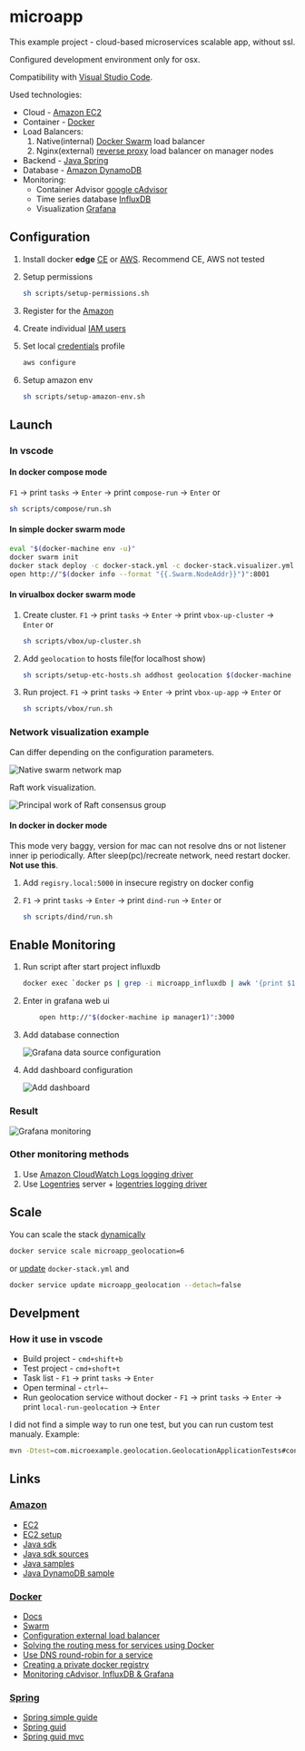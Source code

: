 # microapp

This example project - cloud-based microservices scalable app, without ssl.

Configured development environment only for osx.

Compatibility with [Visual Studio Code](https://code.visualstudio.com/).

Used technologies:

* Cloud - [Amazon EC2](https://aws.amazon.com/ec2/)
* Container - [Docker](https://www.docker.com/)
* Load Balancers:
    1. Native(internal) [Docker Swarm](https://docs.docker.com/engine/swarm) load balancer
    1. Nginx(external) [reverse proxy](https://docs.docker.com/engine/swarm/networking/#create-an-overlay-network-in-a-swarm) load balancer on manager nodes
* Backend - [Java Spring](https://spring.io/)
* Database - [Amazon DynamoDB](https://aws.amazon.com/dynamodb/)
* Monitoring:
    * Container Advisor [google cAdvisor](https://github.com/google/cadvisor)
    * Time series database [InfluxDB](https://www.influxdata.com/)
    * Visualization [Grafana](https://github.com/grafana/grafana)

## Configuration

1. Install docker **edge** [CE](https://store.docker.com/editions/community/docker-ce-desktop-mac?tab=description) or [AWS](https://docs.docker.com/docker-for-aws/). Recommend CE, AWS not tested
1. Setup permissions

    ```bash
    sh scripts/setup-permissions.sh
    ```

1. Register for the [Amazon](https://console.aws.amazon.com/ec2/v2/home)
1. Create individual [IAM users](https://console.aws.amazon.com/iam/)
1. Set local [credentials](http://docs.aws.amazon.com/cli/latest/userguide/cli-chap-getting-started.html) profile

    ```bash
    aws configure
    ```

1. Setup amazon env

    ```bash
    sh scripts/setup-amazon-env.sh
    ```

## Launch

### In vscode

#### In docker compose mode

`F1` -> print `tasks` -> `Enter` -> print `compose-run` -> `Enter` or

```bash
sh scripts/compose/run.sh
```

#### In simple docker swarm mode

```bash
eval "$(docker-machine env -u)"
docker swarm init
docker stack deploy -c docker-stack.yml -c docker-stack.visualizer.yml microapp
open http://"$(docker info --format "{{.Swarm.NodeAddr}}")":8001
```

#### In virualbox docker swarm mode

1. Create cluster. `F1` -> print `tasks` -> `Enter` -> print `vbox-up-cluster` -> `Enter` or

    ```bash
    sh scripts/vbox/up-cluster.sh
    ```

1. Add `geolocation` to hosts file(for localhost show)

    ```bash
    sh scripts/setup-etc-hosts.sh addhost geolocation $(docker-machine ip manager1)
    ```

1. Run project. `F1` -> print `tasks` -> `Enter` -> print `vbox-up-app` -> `Enter` or

    ```bash
    sh scripts/vbox/run.sh
    ```

### Network visualization example

Can differ depending on the configuration parameters.

![Native swarm network map](images/swarm-network.png)

Raft work visualization.

![Principal work of Raft consensus group](images/swarm-raft.gif)

#### In docker in docker mode

This mode very baggy, version for mac can not resolve dns or not listener inner ip periodically. After sleep(pc)/recreate network, need restart docker. **Not use this**.

1. Add `regisry.local:5000` in insecure registry on docker config
1. `F1` -> print `tasks` -> `Enter` -> print `dind-run` -> `Enter` or

    ```bash
    sh scripts/dind/run.sh
    ```

## Enable Monitoring

1. Run script after start project influxdb

    ```bash
    docker exec `docker ps | grep -i microapp_influxdb | awk '{print $1}'` influx -execute 'CREATE DATABASE cadvisor'
    ```

1. Enter in grafana web ui

    ```bash
        open http://"$(docker-machine ip manager1)":3000
    ```

1. Add database connection

    ![Grafana data source configuration](images/grafana-data-source-configuration.png)

1. Add dashboard configuration

    ![Add dashboard](images/grafana-add-dashboard.png)

### Result

![Grafana monitoring](images/grafana-monitoring.png)

### Other monitoring methods

1. Use [Amazon CloudWatch Logs logging driver](https://docs.docker.com/engine/admin/logging/awslogs/)
1. Use [Logentries](https://logentries.com/) server + [logentries logging driver](https://docs.docker.com/engine/admin/logging/logentries/)

## Scale

You can scale the stack [dynamically](https://docs.docker.com/engine/reference/commandline/service_scale/#scale-a-single-service)

```bash
docker service scale microapp_geolocation=6
```

or [update](https://docs.docker.com/engine/reference/commandline/service_update) `docker-stack.yml` and

```bash
docker service update microapp_geolocation --detach=false
```

## Develpment

### How it use in vscode

* Build project - `cmd+shift+b`
* Test project - `cmd+shoft+t`
* Task list - `F1` -> print `tasks` -> `Enter`
* Open terminal - `ctrl+~`
* Run geolocation service without docker - `F1` -> print `tasks` -> `Enter` -> print `local-run-geolocation` -> `Enter`

I did not find a simple way to run one test, but you can run custom test manualy. Example:

```bash
mvn -Dtest=com.microexample.geolocation.GeolocationApplicationTests#contextLoads test
```

## Links

### [Amazon](https://aws.amazon.com)

* [EC2](https://aws.amazon.com/documentation/ec2/)
* [EC2 setup](http://docs.aws.amazon.com/AWSEC2/latest/UserGuide/get-set-up-for-amazon-ec2.html)
* [Java sdk](https://aws.amazon.com/sdk-for-java)
* [Java sdk sources](https://github.com/aws/aws-sdk-java)
* [Java samples](https://github.com/aws/aws-sdk-java/tree/master/src/samples)
* [Java DynamoDB sample](https://github.com/aws/aws-sdk-java/tree/master/src/samples/AmazonDynamoDB)

### [Docker](https://www.docker.com/)

* [Docs](https://docs.docker.com)
* [Swarm](https://docs.docker.com/engine/swarm)
* [Configuration external load balancer](https://docs.docker.com/engine/swarm/ingress/#configure-an-external-load-balancer)
* [Solving the routing mess for services using Docker](https://medium.com/@lherrera/solving-the-routing-mess-for-services-in-docker-73492c37b335)
* [Use DNS round-robin for a service](https://docs.docker.com/engine/swarm/networking/#use-dns-round-robin-for-a-service)
* [Creating a private docker registry](http://www.macadamian.com/2017/02/07/creating-a-private-docker-registry/)
* [Monitoring cAdvisor, InfluxDB & Grafana](https://habrahabr.ru/company/centosadmin/blog/327670/)

### [Spring](https://spring.io/)

* [Spring simple guide](https://ru.wikibooks.org/wiki/Spring_Framework_Guide)
* [Spring guid](http://docs.spring.io/spring/docs/current/spring-framework-reference/html/index.html)
* [Spring guid mvc](http://docs.spring.io/spring/docs/current/spring-framework-reference/html/mvc.html)
